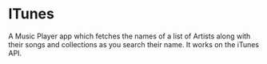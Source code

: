 # ITunes
A Music Player app which fetches the names of a list of Artists along with their songs and collections as you search their name.
It works on the iTunes API.
